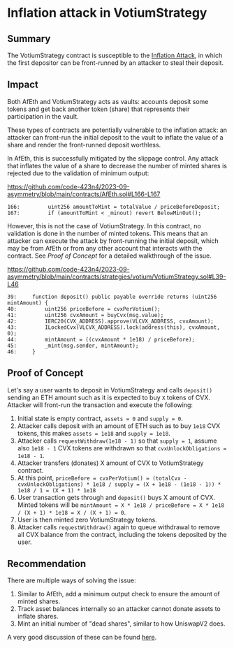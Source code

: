 # Inflation attack in VotiumStrategy

## Summary

The VotiumStrategy contract is susceptible to the [Inflation Attack](https://mixbytes.io/blog/overview-of-the-inflation-attack), in which the first depositor can be front-runned by an attacker to steal their deposit.

## Impact

Both AfEth and VotiumStrategy acts as vaults: accounts deposit some tokens and get back another token (share) that represents their participation in the vault.

These types of contracts are potentially vulnerable to the inflation attack: an attacker can front-run the initial deposit to the vault to inflate the value of a share and render the front-runned deposit worthless. 

In AfEth, this is successfully mitigated by the slippage control. Any attack that inflates the value of a share to decrease the number of minted shares is rejected due to the validation of minimum output:

https://github.com/code-423n4/2023-09-asymmetry/blob/main/contracts/AfEth.sol#L166-L167

```solidity
166:         uint256 amountToMint = totalValue / priceBeforeDeposit;
167:         if (amountToMint < _minout) revert BelowMinOut();
```

However, this is not the case of VotiumStrategy. In this contract, no validation is done in the number of minted tokens. This means that an attacker can execute the attack by front-running the initial deposit, which may be from AfEth or from any other account that interacts with the contract. See _Proof of Concept_ for a detailed walkthrough of the issue.

https://github.com/code-423n4/2023-09-asymmetry/blob/main/contracts/strategies/votium/VotiumStrategy.sol#L39-L46

```solidity
39:     function deposit() public payable override returns (uint256 mintAmount) {
40:         uint256 priceBefore = cvxPerVotium();
41:         uint256 cvxAmount = buyCvx(msg.value);
42:         IERC20(CVX_ADDRESS).approve(VLCVX_ADDRESS, cvxAmount);
43:         ILockedCvx(VLCVX_ADDRESS).lock(address(this), cvxAmount, 0);
44:         mintAmount = ((cvxAmount * 1e18) / priceBefore);
45:         _mint(msg.sender, mintAmount);
46:     }
```

## Proof of Concept

Let's say a user wants to deposit in VotiumStrategy and calls `deposit()` sending an ETH amount such as it is expected to buy `X` tokens of CVX. Attacker will front-run the transaction and execute the following:

1. Initial state is empty contract, `assets = 0` and `supply = 0`.
2. Attacker calls deposit with an amount of ETH such as to buy `1e18` CVX tokens, this makes `assets = 1e18` and `supply = 1e18`.
3. Attacker calls `requestWithdraw(1e18 - 1)` so that `supply = 1`, assume also `1e18 - 1` CVX tokens are withdrawn so that `cvxUnlockObligations = 1e18 - 1`.
4. Attacker transfers (donates) X amount of CVX to VotiumStrategy contract.
4. At this point, `priceBefore = cvxPerVotium() = (totalCvx - cvxUnlockObligations) * 1e18 / supply = (X + 1e18 - (1e18 - 1)) * 1e18 / 1 = (X + 1) * 1e18`
5. User transaction gets through and `deposit()` buys X amount of CVX. Minted tokens will be `mintAmount = X * 1e18 / priceBefore = X * 1e18 / (X + 1) * 1e18 = X / (X + 1) = 0`.
6. User is then minted zero VotiumStrategy tokens.
7. Attacker calls `requestWithdraw()` again to queue withdrawal to remove all CVX balance from the contract, including the tokens deposited by the user.

## Recommendation

There are multiple ways of solving the issue:

1. Similar to AfEth, add a minimum output check to ensure the amount of minted shares.
2. Track asset balances internally so an attacker cannot donate assets to inflate shares.
3. Mint an initial number of "dead shares", similar to how UniswapV2 does.

A very good discussion of these can be found [here](https://github.com/OpenZeppelin/openzeppelin-contracts/issues/3706).
